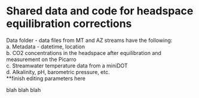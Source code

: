 # Shared data and code for headspace equilibration corrections

Data folder - data files from MT and AZ streams have the following:<br />
a. Metadata - datetime, location<br />
b. CO2 concentrations in the headspace after equilibration and measurement on the Picarro<br />
c. Streamwater temperature data from a miniDOT<br />
d. Alkalinity, pH, barometric pressure, etc.<br />
**finish editing parameters here

blah blah blah